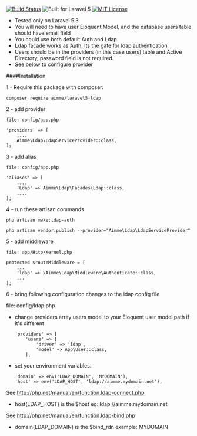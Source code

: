 [![Build Status](https://travis-ci.org/ainme/laravel5-ldap.svg?branch=master)](https://travis-ci.org/ainme/laravel5-ldap)
![Built for Laravel 5](https://img.shields.io/badge/Built_for-Laravel-red.svg?style=flat-square)
[![MIT License](https://img.shields.io/badge/license-MIT-blue.svg)](https://github.com/Aimmme/laravel-ldap/blob/master/LICENSE)

* Tested only on Laravel 5.3
* You will need to have user Eloquent Model, and the database users table should have email field
* You could use both default Auth and Ldap
* Ldap facade works as Auth. Its the gate for ldap authentication
* Users should be in the providers (in this case users) table and Active Directory, password field is not required.
* See below to configure provider

####Installation

1 - Require this package with composer:

    composer require aimme/laravel5-ldap


2 - add provider

    file: config/app.php

    'providers' => [
        ....
        Aimme\Ldap\LdapServiceProvider::class,
    ];

3 - add alias

    file: config/app.php

    'aliases' => [
        ....
        'Ldap' => Aimme\Ldap\Facades\Ldap::class,
        ....
    ];
    
4 - run these artisan commands

    php artisan make:ldap-auth
    
    php artisan vendor:publish --provider="Aimme\Ldap\LdapServiceProvider"

5 - add  middleware

    file: app/Http/Kernel.php

    protected $routeMiddleware = [
        ...
        'ldap' => \Aimme\Ldap\Middleware\Authenticate::class,
        ...
    ];


6 - bring following configuration changes to the ldap config file

file: config/ldap.php

- change providers array users model to your Eloquent user model path if it's different


    ~~~~
    'providers' => [
        'users' => [
            'driver' => 'ldap',
            'model' => App\User::class,
        ],
    ~~~~

- set your environment variables. 
    
    ~~~~
    'domain' => env('LDAP_DOMAIN', 'MYDOMAIN'),
    'host' => env('LDAP_HOST', 'ldap://aimme.mydomain.net'),
    ~~~~

See http://php.net/manual/en/function.ldap-connect.php
- host(LDAP_HOST) is the $host eg: ldap://aimme.mydomain.net

See http://php.net/manual/en/function.ldap-bind.php 
- domain(LDAP_DOMAIN) is the $bind_rdn example: MYDOMAIN






